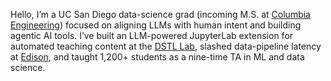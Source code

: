 Hello, I’m a UC San Diego data-science grad (incoming M.S. at [Columbia Engineering](https://www.engineering.columbia.edu/)) focused on aligning LLMs with human intent and building agentic AI tools. I’ve built an LLM-powered JupyterLab extension for automated teaching content at the [DSTL Lab](https://lau.ucsd.edu/), slashed data-pipeline latency at [Edison](https://www.edison.com/), and taught 1,200+ students as a nine-time TA in ML and data science.
